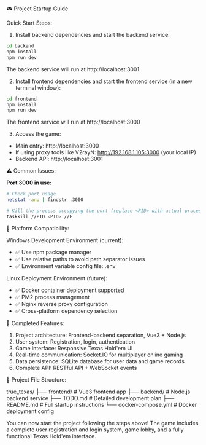 🎮 Project Startup Guide

Quick Start Steps:

1. Install backend dependencies and start the backend service:
```bash
cd backend
npm install
npm run dev
```
The backend service will run at http://localhost:3001

2. Install frontend dependencies and start the frontend service (in a new terminal window):
```bash
cd frontend
npm install
npm run dev
```
The frontend service will run at http://localhost:3000

3. Access the game:
- Main entry: http://localhost:3000
- If using proxy tools like V2rayN: http://192.168.1.105:3000 (your local IP)
- Backend API: http://localhost:3001

⚠️ Common Issues:

**Port 3000 in use:**
```bash
# Check port usage
netstat -ano | findstr :3000

# Kill the process occupying the port (replace <PID> with actual process ID)
taskkill //PID <PID> //F
```

🔧 Platform Compatibility:

Windows Development Environment (current):
- ✅ Use npm package manager
- ✅ Use relative paths to avoid path separator issues
- ✅ Environment variable config file: .env

Linux Deployment Environment (future):
- ✅ Docker container deployment supported
- ✅ PM2 process management
- ✅ Nginx reverse proxy configuration
- ✅ Cross-platform dependency selection

🚀 Completed Features:

1. Project architecture: Frontend-backend separation, Vue3 + Node.js
2. User system: Registration, login, authentication
3. Game interface: Responsive Texas Hold'em UI
4. Real-time communication: Socket.IO for multiplayer online gaming
5. Data persistence: SQLite database for user data and game records
6. Complete API: RESTful API + WebSocket events

📁 Project File Structure:

true_texas/
├── frontend/          # Vue3 frontend app
├── backend/           # Node.js backend service
├── TODO.md            # Detailed development plan
├── README.md          # Full startup instructions
└── docker-compose.yml # Docker deployment config

You can now start the project following the steps above! The game includes a complete user registration and login system, game lobby, and a fully functional Texas Hold'em interface.